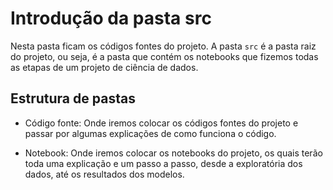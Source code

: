 # Introdução da pasta src

Nesta pasta ficam os códigos fontes do projeto. A pasta `src` é a pasta raiz do projeto, ou seja, é a pasta que contém os notebooks que fizemos todas as etapas de um projeto de ciência de dados.

## Estrutura de pastas

- Código fonte: Onde iremos colocar os códigos fontes do projeto e passar por algumas explicações de como funciona o código.

- Notebook: Onde iremos colocar os notebooks do projeto, os quais terão toda uma explicação e um passo a passo, desde a exploratória dos dados, até os resultados dos modelos.